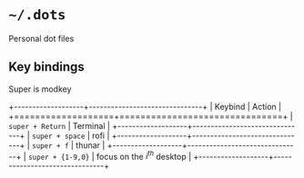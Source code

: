 # `~/.dots`

Personal dot files

## Key bindings

Super is modkey

+-------------------+-------------------------------+
| Keybind           | Action                        |
+===================+===============================+
| `super + Return`  | Terminal                      |
+-------------------+-------------------------------+
| `super + space`   | rofi                          |
+-------------------+-------------------------------+
| `super + f`       | thunar                        |
+-------------------+-------------------------------+
| `super + {1-9,0}` | focus on the $i^{th}$ desktop |
+-------------------+-------------------------------+
